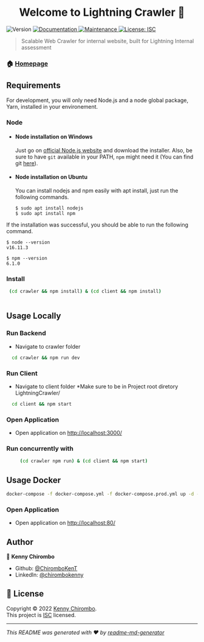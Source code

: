 <h1 align="center">Welcome to Lightning Crawler 👋</h1>
<p>
  <img alt="Version" src="https://img.shields.io/badge/version-1.0.0-blue.svg?cacheSeconds=2592000" />
  <a href="https://github.com/ChiromboKenT/LightningCrawler#readme" target="_blank">
    <img alt="Documentation" src="https://img.shields.io/badge/documentation-yes-brightgreen.svg" />
  </a>
  <a href="https://github.com/ChiromboKenT/LightningCrawler/graphs/commit-activity" target="_blank">
    <img alt="Maintenance" src="https://img.shields.io/badge/Maintained%3F-yes-green.svg" />
  </a>
  <a href="https://github.com/ChiromboKenT/LightningCrawler/blob/master/LICENSE" target="_blank">
    <img alt="License: ISC" src="https://img.shields.io/github/license/ChiromboKenT/Lightning Crawler" />
  </a>
</p>

> Scalable Web Crawler for internal website, built for Lightning Internal assessment

### 🏠 [Homepage](https://github.com/ChiromboKenT/LightningCrawler#readme)

## Requirements

For development, you will only need Node.js and a node global package, Yarn, installed in your environement.

### Node
- #### Node installation on Windows

  Just go on [official Node.js website](https://nodejs.org/) and download the installer.
Also, be sure to have `git` available in your PATH, `npm` might need it (You can find git [here](https://git-scm.com/)).

- #### Node installation on Ubuntu

  You can install nodejs and npm easily with apt install, just run the following commands.

      $ sudo apt install nodejs
      $ sudo apt install npm

If the installation was successful, you should be able to run the following command.

    $ node --version
    v16.11.3

    $ npm --version
    6.1.0


### Install

```sh
 (cd crawler && npm install) & (cd client && npm install)
 
```
## Usage Locally

### Run Backend
  - Navigate to crawler folder 
```sh
  cd crawler && npm run dev
```

### Run Client
  - Navigate to client folder  *Make sure to be in Project root diretory LightningCrawler/
```sh
  cd client && npm start
```
### Open Application
  - Open application on <a href="http://127.0.0.1:3000/" target="_blank">http://localhost:3000/</a>

### Run concurrently with 
```sh
     (cd crawler npm run) & (cd client && npm start)
```

## Usage Docker

```sh
docker-compose -f docker-compose.yml -f docker-compose.prod.yml up -d --build
```
### Open Application
  - Open application on <a href="http://127.0.0.1:80/" target="_blank">http://localhost:80/</a>

## Author

👤 **Kenny Chirombo**

* Github: [@ChiromboKenT](https://github.com/ChiromboKenT)
* LinkedIn: [@chirombokenny](https://linkedin.com/in/chirombokenny)


## 📝 License

Copyright © 2022 [Kenny Chirombo](https://github.com/ChiromboKenT).<br />
This project is [ISC](https://github.com/ChiromboKenT/LightningCrawler/blob/master/LICENSE) licensed.

***
_This README was generated with ❤️ by [readme-md-generator](https://github.com/kefranabg/readme-md-generator)_